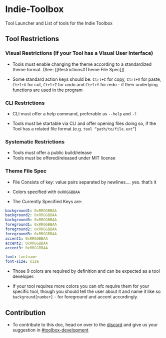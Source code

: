 # Indie-Toolbox
Tool Launcher and List of tools for the Indie Toolbox

## Tool Restrictions

### Visual Restrictions (If your Tool has a Visual User Interface)
-   Tools must enable changing the theme according to a standardized theme format. (See: [[Restrictions#Theme File Spec]])

-   Some standard action keys should be: `Ctrl+C` for copy, `Ctrl+V` for paste, `Ctrl+X` for cut, `Ctrl+Z` for undo and `Ctrl+Y` for redo - if their underlying functions are used in the program

### CLI Restrictions
-   CLI must offer a help command, preferable as `--help` and `-?`

-   Tools must be startable via CLI and offer opening files doing so, if the Tool has a related file format (e.g. `tool “path/to/file.ext”`)

### Systematic Restrictions
-   Tools must offer a public build/release
-   Tools must be offered/released under MIT license

### Theme File Spec
-   File Consists of key: value pairs separated by newlines…. yes. that’s it
    
-   Colors specified with `0xRRGGBBAA`
    
-   The Currently Specified Keys are:  
```yaml
background1: 0xRRGGBBAA
background2: 0xRRGGBBAA
background3: 0xRRGGBBAA
foreground1: 0xRRGGBBAA
foreground2: 0xRRGGBBAA
foreground3: 0xRRGGBBAA
accent1: 0xRRGGBBAA
accent2: 0xRRGGBBAA
accent3: 0xRRGGBBAA

font: fontname
font-size: size
```
-   Those 9 colors are required by definition and can be expected as a tool developer.
    
-   If your tool requires more colors you can ofc require them for your specific tool, though you should tell the user about it and name it like so `background[number]` - for foreground and accent accordingly.

## Contribution
-   To contribute to this doc, head on over to the [discord](https://discord.gg/GGYgsszjka) and give us your suggestion in [#toolbox-development](https://discord.com/channels/786048655596847106/911662025858506762)
